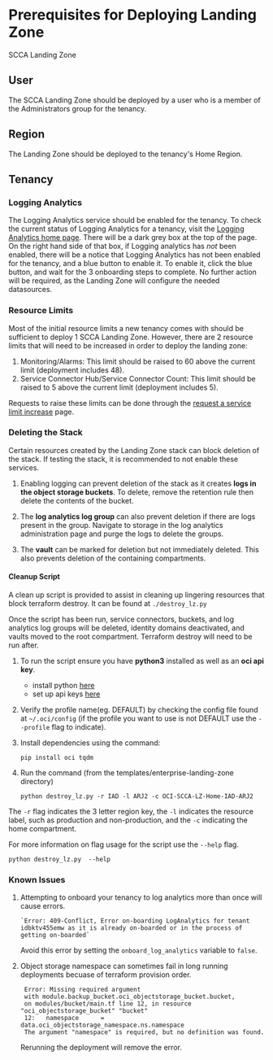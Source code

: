 # Prerequisites for Deploying Landing Zone

SCCA Landing Zone

## User

The SCCA Landing Zone should be deployed by a user who is a member of the Administrators group for the tenancy.

## Region

The Landing Zone should be deployed to the tenancy's Home Region. 

## Tenancy

### Logging Analytics

The Logging Analytics service should be enabled for the tenancy. 
To check the current status of Logging Analytics for a tenancy, visit the [Logging Analytics home page][1].
There will be a dark grey box at the top of the page. On the right hand side of that box, if Logging analytics has *not* been enabled, there will be a notice that Logging Analytics has not been enabled for the tenancy, and a blue button to enable it.  To enable it, click the blue button, and wait for the 3 onboarding steps to complete.  No further action will be required, as the Landing Zone will configure the needed datasources. 

### Resource Limits

Most of the initial resource limits a new tenancy comes with should be sufficient to deploy 1 SCCA Landing Zone. 
However, there are 2 resource limits that will need to be increased in order to deploy the landing zone: 

1. Monitoring/Alarms:  This limit should be raised to 60 above the current limit (deployment includes 48). 
2. Service Connector Hub/Service Connector Count:  This limit should be raised to 5 above the current limit (deployment includes 5). 

Requests to raise these limits can be done through the [request a service limit increase][2] page. 

### Deleting the Stack 

Certain resources created by the Landing Zone stack can block deletion of the stack. If testing the stack, it is recommended to not enable these services.

1. Enabling logging can prevent deletion of the stack as it creates **logs in the object storage buckets**. To delete, remove the retention rule then delete the contents of the bucket.

2. The **log analytics log group** can also prevent deletion if there are logs present in the group. Navigate to storage in the log analytics administration page and purge the logs to delete the groups.

3. The **vault** can be marked for deletion but not immediately deleted. This also prevents deletion of the containing compartments.


#### Cleanup Script
A clean up script is provided to assist in cleaning up lingering resources that block terraform destroy.
It can be found at `./destroy_lz.py`

Once the script has been run, service connectors, buckets, and log analytics log groups will be deleted, identity domains deactivated, and vaults moved to the root compartment. 
Terraform destroy will need to be run after.

1. To run the script ensure you have **python3** installed as well as an **oci api key**.
   * install python [here](https://www.python.org/downloads/)
   * set up api keys [here](https://docs.oracle.com/en-us/iaas/Content/API/Concepts/apisigningkey.htm)

2. Verify the profile name(eg. DEFAULT) by checking the config file found at `~/.oci/config` (if the profile you want to use is not DEFAULT use the `--profile` flag to indicate).

3. Install dependencies using the command: 
    ```
    pip install oci tqdm
    ```

4. Run the command (from the templates/enterprise-landing-zone directory)
    ```
    python destroy_lz.py -r IAD -l ARJ2 -c OCI-SCCA-LZ-Home-IAD-ARJ2

    ```

The `-r` flag indicates the 3 letter region key, the `-l` indicates the resource label, such as production and non-production, and the `-c` indicating the home compartment. 

For more information on flag usage for the script use the `--help` flag.
```
python destroy_lz.py  --help
```

### Known Issues
1. Attempting to onboard your tenancy to log analytics more than once will cause errors.
   ```
   `Error: 409-Conflict, Error on-boarding LogAnalytics for tenant idbktv455emw as it is already on-boarded or in the process of getting on-boarded`
   ```
   Avoid this error by setting the `onboard_log_analytics` variable to `false`.

2. Object storage namespace can sometimes fail in long running deployments becuase of terraform provision order. 
   ```
    Error: Missing required argument
    with module.backup_bucket.oci_objectstorage_bucket.bucket,
    on modules/bucket/main.tf line 12, in resource "oci_objectstorage_bucket" "bucket" 
    12:   namespace      = data.oci_objectstorage_namespace.ns.namespace
    The argument "namespace" is required, but no definition was found.
    ```
    Rerunning the deployment will remove the error.

[1]: https://cloud.oracle.com/loganalytics/home "Logging Analytics Home page."
[2]: https://cloud.oracle.com/support/create?type=limit "Request a service Limit Increase."